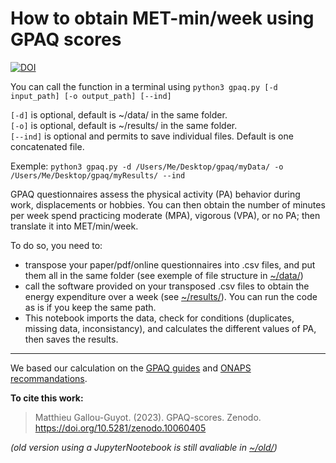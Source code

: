 # How to obtain MET-min/week using GPAQ scores

[![DOI](https://zenodo.org/badge/DOI/10.5281/zenodo.10086826.svg)](https://doi.org/10.5281/zenodo.10086826)

You can call the function in a terminal using ```python3 gpaq.py [-d input_path] [-o output_path] [--ind]```  

`[-d]` is optional, default is ~/data/ in the same folder.  
`[-o]` is optional, default is ~/results/ in the same folder.  
`[--ind]` is optional and permits to save individual files. Default is one concatenated file.  

Exemple: ```python3 gpaq.py -d /Users/Me/Desktop/gpaq/myData/ -o /Users/Me/Desktop/gpaq/myResults/ --ind``` 


GPAQ questionnaires assess the physical activity (PA) behavior during work, displacements or hobbies.
You can then obtain the number of minutes per week spend practicing moderate (MPA), vigorous (VPA), or no PA; then translate it into MET/min/week.  
  
To do so, you need to:
* transpose your paper/pdf/online questionnaires into .csv files, and put them all in the same folder (see exemple of file structure in [~/data/](https://github.com/MatthieuGG/GPAQ-scores/tree/main/data))
* call the software provided on your transposed .csv files to obtain the energy expenditure over a week (see [~/results/](https://github.com/MatthieuGG/GPAQ-scores/tree/main/results)). You can run the code as is if you keep the same path.
* This notebook imports the data, check for conditions (duplicates, missing data, inconsistancy), and calculates the different values of PA, then saves the results.
---
We based our calculation on the [GPAQ guides](https://www.who.int/docs/default-source/ncds/ncd-surveillance/gpaq-analysis-guide.pdf) and [ONAPS recommandations](https://onaps.fr/wp-content/uploads/2020/10/Interpre%CC%81tation-GPAQ.pdf).

**To cite this work:**
> Matthieu Gallou-Guyot. (2023). GPAQ-scores. Zenodo. https://doi.org/10.5281/zenodo.10060405  

*(old version using a JupyterNootebook is still avaliable in [~/old/](https://github.com/MatthieuGG/GPAQ-scores/tree/main/old))*